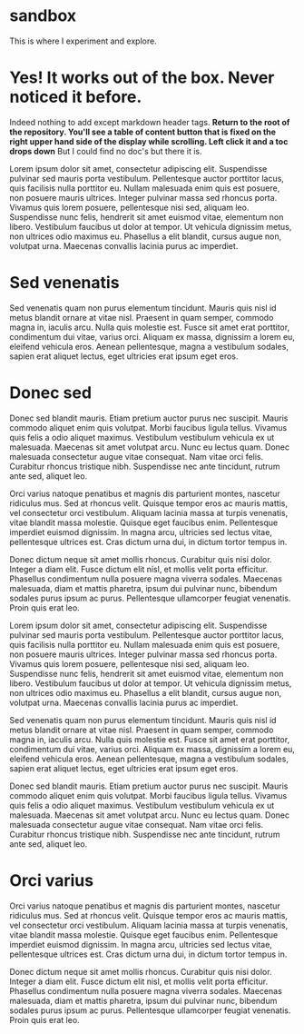 # sandbox

This is where I experiment and explore.

# Yes! It works out of the box. Never noticed it before.
Indeed nothing to add except markdown header tags. **Return to the root of the repository. You'll see a table of content button that is fixed on the right upper hand side of the display while scrolling. Left click it and a toc drops down** But I could find no doc's but there it is.

Lorem ipsum dolor sit amet, consectetur adipiscing elit. Suspendisse pulvinar sed mauris porta vestibulum. Pellentesque auctor porttitor lacus, quis facilisis nulla porttitor eu. Nullam malesuada enim quis est posuere, non posuere mauris ultrices. Integer pulvinar massa sed rhoncus porta. Vivamus quis lorem posuere, pellentesque nisi sed, aliquam leo. Suspendisse nunc felis, hendrerit sit amet euismod vitae, elementum non libero. Vestibulum faucibus ut dolor at tempor. Ut vehicula dignissim metus, non ultrices odio maximus eu. Phasellus a elit blandit, cursus augue non, volutpat urna. Maecenas convallis lacinia purus ac imperdiet.

# Sed venenatis

Sed venenatis quam non purus elementum tincidunt. Mauris quis nisl id metus blandit ornare at vitae nisl. Praesent in quam semper, commodo magna in, iaculis arcu. Nulla quis molestie est. Fusce sit amet erat porttitor, condimentum dui vitae, varius orci. Aliquam ex massa, dignissim a lorem eu, eleifend vehicula eros. Aenean pellentesque, magna a vestibulum sodales, sapien erat aliquet lectus, eget ultricies erat ipsum eget eros.

# Donec sed

Donec sed blandit mauris. Etiam pretium auctor purus nec suscipit. Mauris commodo aliquet enim quis volutpat. Morbi faucibus ligula tellus. Vivamus quis felis a odio aliquet maximus. Vestibulum vestibulum vehicula ex ut malesuada. Maecenas sit amet volutpat arcu. Nunc eu lectus quam. Donec malesuada consectetur augue vitae consequat. Nam vitae orci felis. Curabitur rhoncus tristique nibh. Suspendisse nec ante tincidunt, rutrum ante sed, aliquet leo.

Orci varius natoque penatibus et magnis dis parturient montes, nascetur ridiculus mus. Sed at rhoncus velit. Quisque tempor eros ac mauris mattis, vel consectetur orci vestibulum. Aliquam lacinia massa at turpis venenatis, vitae blandit massa molestie. Quisque eget faucibus enim. Pellentesque imperdiet euismod dignissim. In magna arcu, ultricies sed lectus vitae, pellentesque ultrices est. Cras dictum urna dui, in dictum tortor tempus in.

Donec dictum neque sit amet mollis rhoncus. Curabitur quis nisi dolor. Integer a diam elit. Fusce dictum elit nisl, et mollis velit porta efficitur. Phasellus condimentum nulla posuere magna viverra sodales. Maecenas malesuada, diam et mattis pharetra, ipsum dui pulvinar nunc, bibendum sodales purus ipsum ac purus. Pellentesque ullamcorper feugiat venenatis. Proin quis erat leo.

Lorem ipsum dolor sit amet, consectetur adipiscing elit. Suspendisse pulvinar sed mauris porta vestibulum. Pellentesque auctor porttitor lacus, quis facilisis nulla porttitor eu. Nullam malesuada enim quis est posuere, non posuere mauris ultrices. Integer pulvinar massa sed rhoncus porta. Vivamus quis lorem posuere, pellentesque nisi sed, aliquam leo. Suspendisse nunc felis, hendrerit sit amet euismod vitae, elementum non libero. Vestibulum faucibus ut dolor at tempor. Ut vehicula dignissim metus, non ultrices odio maximus eu. Phasellus a elit blandit, cursus augue non, volutpat urna. Maecenas convallis lacinia purus ac imperdiet.

Sed venenatis quam non purus elementum tincidunt. Mauris quis nisl id metus blandit ornare at vitae nisl. Praesent in quam semper, commodo magna in, iaculis arcu. Nulla quis molestie est. Fusce sit amet erat porttitor, condimentum dui vitae, varius orci. Aliquam ex massa, dignissim a lorem eu, eleifend vehicula eros. Aenean pellentesque, magna a vestibulum sodales, sapien erat aliquet lectus, eget ultricies erat ipsum eget eros.

Donec sed blandit mauris. Etiam pretium auctor purus nec suscipit. Mauris commodo aliquet enim quis volutpat. Morbi faucibus ligula tellus. Vivamus quis felis a odio aliquet maximus. Vestibulum vestibulum vehicula ex ut malesuada. Maecenas sit amet volutpat arcu. Nunc eu lectus quam. Donec malesuada consectetur augue vitae consequat. Nam vitae orci felis. Curabitur rhoncus tristique nibh. Suspendisse nec ante tincidunt, rutrum ante sed, aliquet leo.

# Orci varius

Orci varius natoque penatibus et magnis dis parturient montes, nascetur ridiculus mus. Sed at rhoncus velit. Quisque tempor eros ac mauris mattis, vel consectetur orci vestibulum. Aliquam lacinia massa at turpis venenatis, vitae blandit massa molestie. Quisque eget faucibus enim. Pellentesque imperdiet euismod dignissim. In magna arcu, ultricies sed lectus vitae, pellentesque ultrices est. Cras dictum urna dui, in dictum tortor tempus in.

Donec dictum neque sit amet mollis rhoncus. Curabitur quis nisi dolor. Integer a diam elit. Fusce dictum elit nisl, et mollis velit porta efficitur. Phasellus condimentum nulla posuere magna viverra sodales. Maecenas malesuada, diam et mattis pharetra, ipsum dui pulvinar nunc, bibendum sodales purus ipsum ac purus. Pellentesque ullamcorper feugiat venenatis. Proin quis erat leo.
